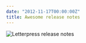 ```yaml
---
date: "2012-11-17T00:00:00Z"
title: Awesome release notes
---
```


![Letterpress release notes](/img/posts/letterpress-notes.jpg)